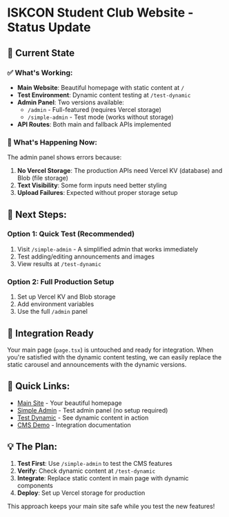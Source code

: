 # ISKCON Student Club Website - Status Update

## 🎯 Current State

### ✅ What's Working:
- **Main Website**: Beautiful homepage with static content at `/`
- **Test Environment**: Dynamic content testing at `/test-dynamic`
- **Admin Panel**: Two versions available:
  - `/admin` - Full-featured (requires Vercel storage)
  - `/simple-admin` - Test mode (works without storage)
- **API Routes**: Both main and fallback APIs implemented

### 🔧 What's Happening Now:

The admin panel shows errors because:
1. **No Vercel Storage**: The production APIs need Vercel KV (database) and Blob (file storage)
2. **Text Visibility**: Some form inputs need better styling
3. **Upload Failures**: Expected without proper storage setup

## 🚀 Next Steps:

### Option 1: Quick Test (Recommended)
1. Visit `/simple-admin` - A simplified admin that works immediately
2. Test adding/editing announcements and images
3. View results at `/test-dynamic`

### Option 2: Full Production Setup
1. Set up Vercel KV and Blob storage
2. Add environment variables
3. Use the full `/admin` panel

## 🎨 Integration Ready

Your main page (`page.tsx`) is untouched and ready for integration. When you're satisfied with the dynamic content testing, we can easily replace the static carousel and announcements with the dynamic versions.

## 🔗 Quick Links:
- [Main Site](/) - Your beautiful homepage
- [Simple Admin](/simple-admin) - Test admin panel (no setup required)
- [Test Dynamic](/test-dynamic) - See dynamic content in action
- [CMS Demo](/cms-demo) - Integration documentation

## 💡 The Plan:

1. **Test First**: Use `/simple-admin` to test the CMS features
2. **Verify**: Check dynamic content at `/test-dynamic` 
3. **Integrate**: Replace static content in main page with dynamic components
4. **Deploy**: Set up Vercel storage for production

This approach keeps your main site safe while you test the new features!
